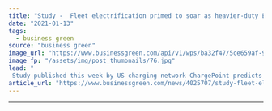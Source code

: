 ```yaml
---
title: "Study -  Fleet electrification primed to soar as heavier-duty EVs come online"
date: "2021-01-13"
tags: 
  - business green
source: "business green"
image_url: "https://www.businessgreen.com/api/v1/wps/ba32f47/5ce659af-935b-4197-a3e0-d45d54441eae/3/ChargePoint-Delivery-Fleet-M-1-185x114.jpg"
image_fp: "/assets/img/post_thumbnails/76.jpg"
lead: "
 Study published this week by US charging network ChargePoint predicts growing range of specialist commercial vehicles will turbocharge corporates' shift away from fossil fuels ..."
article_url: "https://www.businessgreen.com/news/4025707/study-fleet-electrification-primed-soar-heavier-duty-evs-online"
---
```


---
